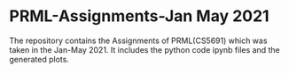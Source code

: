 # PRML-Assignments-Jan May 2021
The repository contains the Assignments of PRML(CS5691) which was taken in the Jan-May 2021. It includes the python code ipynb files and the generated plots.
